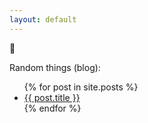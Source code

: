 ```yaml
---
layout: default
---
```


👾

Random things (blog):

<ul class="pure-menu-list">
  {% for post in site.posts %}
    <li>
      <a href="{{ post.url }}">{{ post.title }}</a>
    </li>
  {% endfor %}
</ul>
